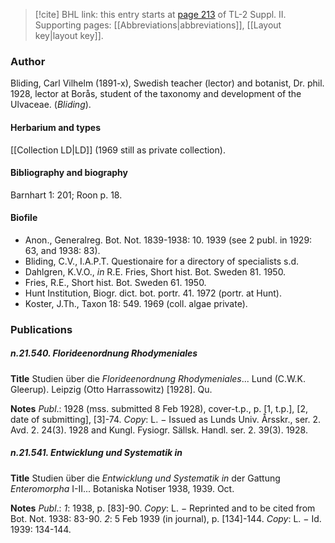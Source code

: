 > [!cite] BHL link: this entry starts at [page 213](https://www.biodiversitylibrary.org/item/103859#page/223/mode/1up) of TL-2 Suppl. II.
> Supporting pages: [[Abbreviations|abbreviations]], [[Layout key|layout key]].

### Author

Bliding, Carl Vilhelm (1891-x), Swedish teacher (lector) and botanist, Dr. phil. 1928, lector at Borås, student of the taxonomy and development of the Ulvaceae. (*Bliding*).

#### Herbarium and types

[[Collection LD|LD]] (1969 still as private collection).

#### Bibliography and biography

Barnhart 1: 201; Roon p. 18.

#### Biofile

- Anon., Generalreg. Bot. Not. 1839-1938: 10. 1939 (see 2 publ. in 1929: 63, and 1938: 83).
- Bliding, C.V., I.A.P.T. Questionaire for a directory of specialists s.d.
- Dahlgren, K.V.O., *in* R.E. Fries, Short hist. Bot. Sweden 81. 1950.
- Fries, R.E., Short hist. Bot. Sweden 61. 1950.
- Hunt Institution, Biogr. dict. bot. portr. 41. 1972 (portr. at Hunt).
- Koster, J.Th., Taxon 18: 549. 1969 (coll. algae private).

### Publications

##### n.21.540. Florideenordnung Rhodymeniales

**Title**
Studien über die *Florideenordnung Rhodymeniales*... Lund (C.W.K. Gleerup). Leipzig (Otto Harrassowitz) \[1928\]. Qu.

**Notes**
*Publ*.: 1928 (mss. submitted 8 Feb 1928), cover-t.p., p. \[1, t.p.\], \[2, date of submitting\], \[3\]-74.
*Copy*: L. − Issued as Lunds Univ. Årsskr., ser. 2. Avd. 2. 24(3). 1928 and Kungl. Fysiogr. Sällsk. Handl. ser. 2. 39(3). 1928.

##### n.21.541. Entwicklung und Systematik in

**Title**
Studien über die *Entwicklung und Systematik in* der Gattung *Enteromorpha* I-II... Botaniska Notiser 1938, 1939. Oct.

**Notes**
*Publ*.: *1*: 1938, p. \[83\]-90. *Copy*: L. − Reprinted and to be cited from Bot. Not. 1938: 83-90.
*2*: 5 Feb 1939 (in journal), p. \[134\]-144. *Copy*: L. − Id. 1939: 134-144.

